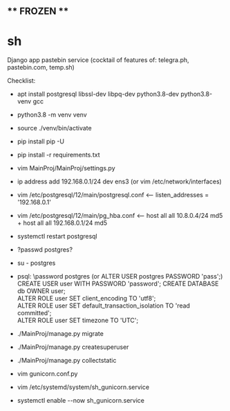 ** FROZEN **
----------

# sh
Django app
pastebin service (cocktail of features of: telegra.ph, pastebin.com, temp.sh)

Checklist:

* apt install postgresql libssl-dev libpq-dev python3.8-dev python3.8-venv gcc

* python3.8 -m venv venv
* source ./venv/bin/activate
* pip install pip -U
* pip install -r requirements.txt
* vim MainProj/MainProj/settings.py

* ip address add 192.168.0.1/24 dev ens3 (or vim /etc/network/interfaces)
* vim /etc/postgresql/12/main/postgresql.conf <-- listen_addresses = '192.168.0.1'
* vim /etc/postgresql/12/main/pg_hba.conf <-- host all all 10.8.0.4/24 md5 + host all all 192.168.0.1/24 md5
* systemctl restart postgresql
* ?passwd postgres?
* su - postgres
* psql:
\password postgres (or ALTER USER postgres PASSWORD 'pass';)
CREATE USER user WITH PASSWORD 'password';
CREATE DATABASE db OWNER user;  
ALTER ROLE user SET client_encoding TO 'utf8';   
ALTER ROLE user SET default_transaction_isolation TO 'read committed';   
ALTER ROLE user SET timezone TO 'UTC';  

* ./MainProj/manage.py migrate
* ./MainProj/manage.py createsuperuser
* ./MainProj/manage.py collectstatic

* vim gunicorn.conf.py
* vim /etc/systemd/system/sh_gunicorn.service
* systemctl enable --now sh_gunicorn.service
